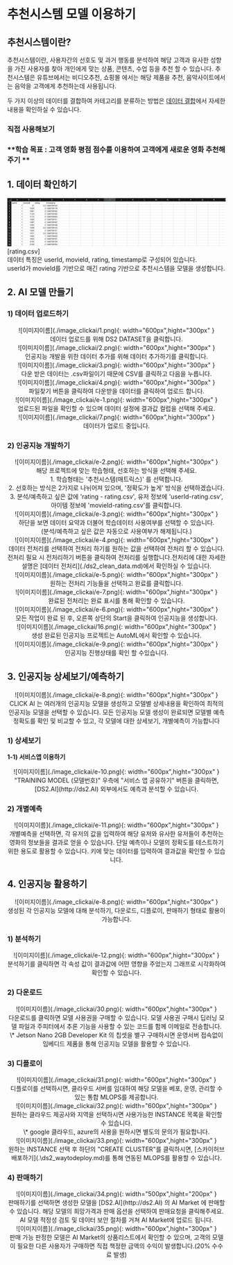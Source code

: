 <link rel="stylesheet" href="./index.css">

# **추천시스템 모델 이용하기**

## **추천시스템이란?**

추천시스템이란, 사용자간의 선호도 및 과거 행동를 분석하여 해당 고객과 유사한 성향을 가진 사용자를 찾아 개인에게 맞는 상품, 콘텐츠, 수업 등을 추천 할 수 있습니다. 추천시스템은 유튜브에서는 비디오추천, 쇼핑몰 에서는 해당 제품을 추천, 음악사이트에서는 음악을 고객에게 추천하는데 사용됩니다. 

두 가지 이상의 데이터를 결합하여 카테고리를 분류하는 방법은 [데이터 결합](./ds2_clean_data/)에서 자세한 내용을 확인하실 수 있습니다.

### **직접 사용해보기**

### **학습 목표 :  고객 영화 평점 점수를 이용하여 고객에게 새로운 영화 추천해주기 **

## **1. 데이터 확인하기**


![이미지이름](./image_clickai/data6.png)<br>
[rating.csv] <br>
데이터 특징은 userId, movieId, rating, timestamp로 구성되어 있습니다. <br>
userId가 movieId를 기반으로 매긴 rating 기반으로 추천시스템을 모델을 생성합니다.


## **2. AI 모델 만들기**

### **1) 데이터 업로드하기**

<center>
![이미지이름](./image_clickai/1.png){: width="600px",hight="300px" }<br>
데이터 업로드를 위해 DS2 DATASET을  클릭합니다.
</center> 

<center>
![이미지이름](./image_clickai/2.png){: width="600px",hight="300px" }<br>
인공지능 개발을 위한 데이터 추가를 위해 데이터 추가하기를 클릭합니다.
</center> 

<center>
![이미지이름](./image_clickai/3.png){: width="600px",hight="300px" }<br>
다운 받은 데이터는 .csv파일이기 때문에 CSV를 클릭하고 다음을 누릅니다.
</center>

<center>
![이미지이름](./image_clickai/4.png){: width="600px",hight="300px" }<br>
파일찾기 버튼을 클릭하여 다운받을 데이터를 클릭하여 업로드 합니다. 
</center> 

<center>
![이미지이름](./image_clickai/e-1.png){: width="600px",hight="300px" }<br>
업로드된 파일을 확인할 수 있으며 데이터 설정에 결과값 컬럽을 선택해 주세요. 
</center> 

<center>
![이미지이름](./image_clickai/7.png){: width="600px",hight="300px" }<br>
데이터가 업로드 중입니다.
</center> 

### **2) 인공지능 개발하기**

<center>
![이미지이름](./image_clickai/e-2.png){: width="600px",hight="300px" }<br>
해당 프로젝트에 맞는 학습형태, 선호하는 방식을 선택해 주세요.<br>
 1. 학습형태는 '추천시스템(매트릭스)' 를 선택합니다. <br>
 2. 선호하는 방식은 2가지로 나뉘어져 있으며, '정확도가 높게' 방식을 선택하겠습니다.<br>
 3. 분석/예측하고 싶은 값에 'rating - rating.csv', 유저 정보에 'userId-rating.csv', 아이템 정보에 'movieId-rating.csv'를 클릭합니다.  
</center> 

<center>
![이미지이름](./image_clickai/e-3.png){: width="600px",hight="300px" }<br>
하단을 보면 데이터 요약과 더불어 학습데이터 사용여부를 선택할 수 있습니다. <br> (분석/예측하고 싶은 값은 자동으로 사용여부가 해제됩니다.)
</center>

<center>
![이미지이름](./image_clickai/e-4.png){: width="600px",hight="300px" }<br>
데이터 전처리를 선택하여 전처리 하기를 원하는 값을 선택하여 전처리 할 수 있습니다.<br>
전처리 필요 시 전처리하기 버튼을 클릭하여 전처리를 실행합니다.전처리에 대한 자세한 설명은 [데이터 전처리](./ds2_clean_data.md)에서 확인하실 수 있습니다.
</center> 

<center>
![이미지이름](./image_clickai/e-5.png){: width="600px",hight="300px" }<br>
원하는 전처리 기능들을 선택하고 완료를 클릭합니다.
</center>

<center>
![이미지이름](./image_clickai/e-7.png){: width="600px",hight="300px" }<br>
완료된 전처리는 완료 표시를 통해 확인할 수 있습니다.
</center> 

<center>
![이미지이름](./image_clickai/e-6.png){: width="600px",hight="300px" }<br>
모든 작업이 완료 된 후, 오른쪽 상단의  Start을 클릭하여 인공지능을 생성합니다.
</center> 

<center>
![이미지이름](./image_clickai/16.png){: width="600px",hight="300px" }<br>
생성 완료된 인공지능 프로젝트는 AutoML에서 확인할 수 있습니다.
</center> 

<center>
![이미지이름](./image_clickai/e-9.png){: width="600px",hight="300px" }<br>
인공지능 진행상태를 확인 할 수있습니다.
</center> 

## **3. 인공지능 상세보기/예측하기**

<center>
![이미지이름](./image_clickai/e-8.png){: width="600px",hight="300px" }<br>
CLICK AI 는 여러개의 인공지능 모델을 생성하고 모델별 상세내용을 확인하여 최적의 인공지능 모델을 선택할 수 있습니다. 모든 인공지능 모델 생성이 완료되면 모델별 예측 정확도를 확인 및 비교할 수 있고, 각 모델에 대한 상세보기, 개별예측이 가능합니다
</center> 

### **1) 상세보기**

**1-1) 서비스앱 이용하기**

<center>
![이미지이름](./image_clickai/e-10.png){: width="600px",hight="300px" }<br>
"TRAINING MODEL (모델번호)" 우측에 "서비스 앱 공유하기" 버튼을 클릭하면, [DS2.AI](http://ds2.AI) 외부에서도 예측과 분석할 수 있습니다. </center> 

### **2) 개별예측**

<center>
![이미지이름](./image_clickai/e-11.png){: width="600px",hight="300px" }<br>
개별예측을 선택하면, 각 유저의 값을 입력하여 해당 유저와 유사한 유저들이 추천하는 영화의 정보들을 결과로 얻을 수 있습니다. 단일 예측이나 모델의 정확도를 테스트하기 위한 용도로 활용할 수 있습니다. 키에 맞는 데이터를 입력하여 결과값을 확인할 수 있습니다.

</center> 

## **4. 인공지능 활용하기**

<center>
![이미지이름](./image_clickai/e-8.png){: width="600px",hight="300px" }<br>
생성된 각 인공지능 모델에 대해 분석하기, 다운로드, 디플로이, 판매하기 형태로 활용이 가능합니다.
</center> 

### **1) 분석하기**

<center>
![이미지이름](./image_clickai/e-12.png){: width="600px",hight="300px" }<br>
분석하기를 클릭하면 각 속성 값이 결과값에 어떤 영향을 주었는지 그래프로 시각화하여 확인할 수 있습니다.
</center>

### **2) 다운로드**

<center>
![이미지이름](./image_clickai/30.png){: width="600px",hight="300px" }<br>
다운로드를 클릭하면 모델 사용권을 구매할 수 있습니다.  모델 사용권 구매시 딥러닝 모델 파일과 주피터에서 추론 기능을 사용할 수 있는 코드를 함께 이메일로 전송합니다.<br> 
\* Jetson Nano 2GB Developer Kit 의 칩셋을 별구 구매하시면 운영서버 접속없이 임베디드 제품을 통해 인공지능 모델을 활용할 수 있습니다.
</center>

### **3) 디플로이**

<center>
![이미지이름](./image_clickai/31.png){: width="600px",hight="300px" }<br>
디플로이를 선택하시면, 클라우드 서버를 임대하여 해당 모델을 베포, 운영, 관리할 수 있는 통합 MLOPS를 제공합니다.
</center>

<center>
![이미지이름](./image_clickai/32.png){: width="600px",hight="300px" }<br>
원하는 클라우드 제공사와 지역을 선택하시면 사용가능한 INSTANCE 목록을 확인할 수 있습니다.<br>
\* google 클라우드, azure의 사용을 원하시면 별도의 문의가 필요합니다. 
</center>

<center>
![이미지이름](./image_clickai/33.png){: width="600px",hight="300px" }<br>
원하는 INSTANCE 선택 후 하단의 "CREATE CLUSTER"를 클릭하시면, [스카이허브 배포하기](.\ds2_waytodeploy.md)를 통해 연동된 MLOPS를 활용할 수 있습니다.
</center>

### **4) 판매하기**

<center>
![이미지이름](./image_clickai/34.png){: width="500px",hight="200px" }<br>
판매하기를 선택하면 생성한 모델을 [DS2.AI](http://ds2.AI) 의 AI Market 에 판매할 수 있습니다. 해당 모델의 희망가격과 판매 옵션을 선택하여 판매요청을 클릭해주세요. AI 모델 적정성 검토 및 데이터 보안 절차를 거쳐 AI Market에 업로드 됩니다.
</center>

<center>
![이미지이름](./image_clickai/35.png){: width="600px",hight="300px" }<br>
판매 가능 판정한 모델은 AI Market의 상품리스트에서 확인할 수 있으며, 고객의 모델이 필요한 다른 사용자가 구매하면 직접 책정한 금액의 수익이 발생합니다.(20% 수수료 발생)
</center>
<br>
<br>
<br>
<br>
<br>
